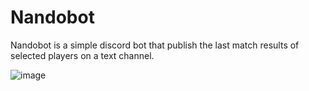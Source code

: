 # Nandobot
Nandobot is a simple discord bot that publish the last match results of selected players on a text channel.

![image](https://user-images.githubusercontent.com/82987034/158043716-f9189a15-3179-44b1-aa41-5f407abb183b.png)
